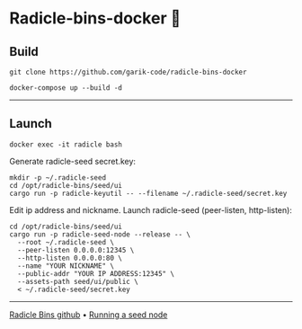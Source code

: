 # Radicle-bins-docker 👏

## Build

`git clone https://github.com/garik-code/radicle-bins-docker`

`docker-compose up --build -d`

---

## Launch

`docker exec -it radicle bash`

Generate radicle-seed secret.key:

```
mkdir -p ~/.radicle-seed
cd /opt/radicle-bins/seed/ui
cargo run -p radicle-keyutil -- --filename ~/.radicle-seed/secret.key
```

Edit ip address and nickname. Launch radicle-seed (peer-listen, http-listen):

```
cd /opt/radicle-bins/seed/ui
cargo run -p radicle-seed-node --release -- \
  --root ~/.radicle-seed \
  --peer-listen 0.0.0.0:12345 \
  --http-listen 0.0.0.0:80 \
  --name "YOUR NICKNAME" \
  --public-addr "YOUR IP ADDRESS:12345" \
  --assets-path seed/ui/public \
  < ~/.radicle-seed/secret.key
```

---

[Radicle Bins github](https://github.com/radicle-dev/radicle-bins) • [Running a seed node](https://docs.radicle.xyz/docs/using-radicle/running-a-seed-node)
